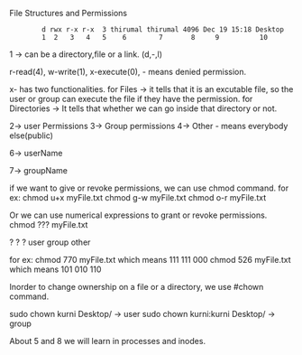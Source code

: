 File Structures and Permissions


			d rwx r-x r-x  3 thirumal thirumal 4096 Dec 19 15:18 Desktop
			1  2   3   4   5    6        7       8     9          10

1 -> can be a directory,file or a link.
(d,-,l)


r-read(4), w-write(1), x-execute(0), - means denied permission.

x- has two functionalities.
for Files -> it tells that it is an excutable file, so the user or group can execute the file if they have the permission.
for Directories -> It tells that whether we can go inside that directory or not.


2-> user Permissions
3-> Group permissions
4-> Other - means everybody else(public)

6-> userName

7-> groupName 


if we want to give or revoke permissions, we can use chmod command.
for ex:
chmod u+x myFile.txt
chmod g-w myFile.txt
chmod o-r myFile.txt

Or we can use numerical expressions to grant or revoke permissions.
chmod ??? myFile.txt

?      ?	?
user group other

for ex: chmod 770 myFile.txt    which means 111 111 000
		chmod 526 myFile.txt    which means 101 010 110


Inorder to change ownership on a file or a directory, we use #chown command.

sudo chown kurni Desktop/     -> user
sudo chown kurni:kurni Desktop/ -> group 



About 5 and 8 we will learn in processes and inodes.
